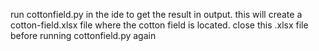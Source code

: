 run cottonfield.py in the ide to get the result in output.
this will create a cotton-field.xlsx file where the cotton field is located.
close this .xlsx file before running cottonfield.py again